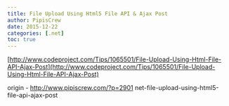 ```yaml
---
title: File Upload Using Html5 File API & Ajax Post
author: PipisCrew
date: 2015-12-22
categories: [.net]
toc: true
---
```


[http://www.codeproject.com/Tips/1065501/File-Upload-Using-Html-File-API-Ajax-Post](http://www.codeproject.com/Tips/1065501/File-Upload-Using-Html-File-API-Ajax-Post)

origin - http://www.pipiscrew.com/?p=2901 net-file-upload-using-html5-file-api-ajax-post